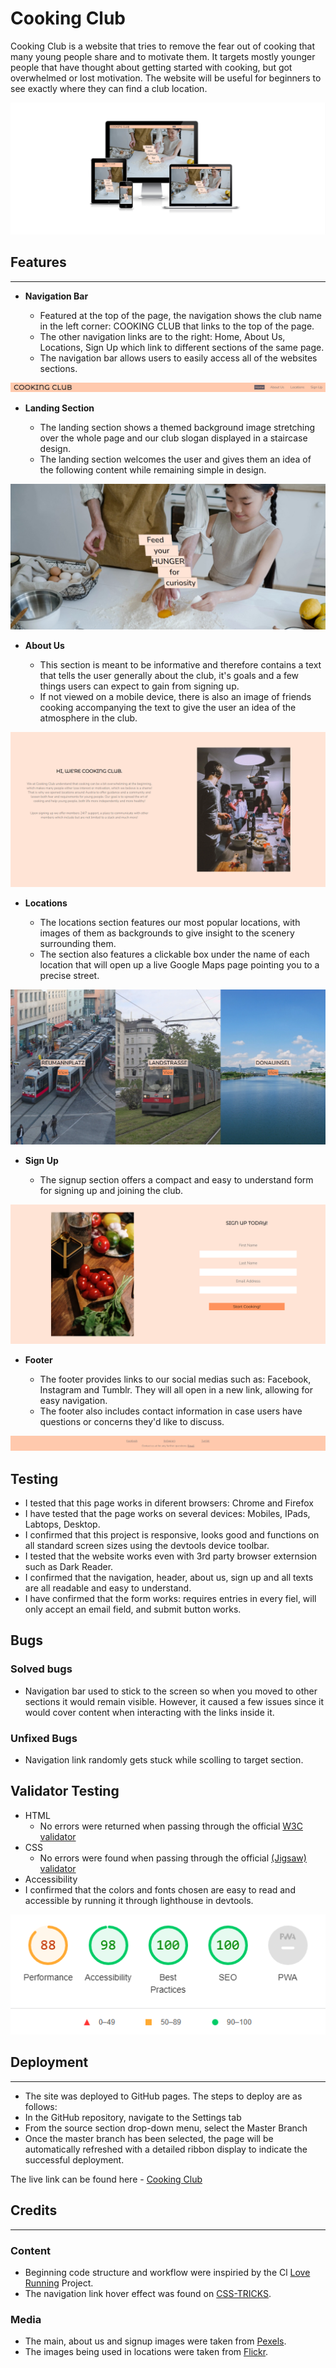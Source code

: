 # Cooking Club

Cooking Club is a website that tries to remove the fear out of cooking that many young people share and to motivate them. It targets mostly younger people that have thought about getting started with cooking, but got overwhelmed or lost motivation. The website will be useful for beginners to see exactly where they can find a club location.

![Responsive Design](assets/images/responsive.png)

## Features

---

- __Navigation Bar__

    - Featured at the top of the page, the navigation shows the club name in the left corner: COOKING CLUB that links to the top of the page.
    - The other navigation links are to the right: Home, About Us, Locations, Sign Up which link to different sections of the same page.
    - The navigation bar allows users to easily access all of the websites sections.

![Nav Bar](assets/images/nav_bar.png)

- __Landing Section__

     - The landing section shows a themed background image stretching over the whole page and our club slogan displayed in a staircase design.
     - The landing section welcomes the user and gives them an idea of the following content while remaining simple in design.

![Landing Section](assets/images/landing_section.png)

- __About Us__

    - This section is meant to be informative and therefore contains a text that tells the user generally about the club, it's goals and a few things users can expect to gain from signing up.
    - If not viewed on a mobile device, there is also an image of friends cooking accompanying the text to give the user an idea of the atmosphere in the club.

![About Us](assets/images/about_us.png)

- __Locations__

    - The locations section features our most popular locations, with images of them as backgrounds to give insight to the scenery surrounding them.
    - The section also features a clickable box under the name of each location that will open up a live Google Maps page pointing you to a precise street.

![Locations](assets/images/locations.png)

- __Sign Up__

    - The signup section offers a compact and easy to understand form for signing up and joining the club.

![Sign Up](assets/images/sign_up.png)

- __Footer__

    - The footer provides links to our social medias such as: Facebook, Instagram and Tumblr. They will all open in a new link, allowing for easy navigation.
    - The footer also includes contact information in case users have questions or concerns they'd like to discuss.

![Footer](assets/images/footer.png)


## Testing 

 - I tested that this page works in diferent browsers: Chrome and Firefox
 - I have tested that the page works on several devices: Mobiles, IPads, Labtops, Desktop.
 - I confirmed that this project is responsive, looks good and functions on all standard screen sizes using the devtools device toolbar.
 - I tested that the website works even with 3rd party browser externsion such as Dark Reader.
 - I confirmed that the navigation, header, about us, sign up and all texts are all readable and easy to understand.
 - I have confirmed that the form works: requires entries in every fiel, will only accept an email field, and submit button works.

## Bugs

### Solved bugs
 - Navigation bar used to stick to the screen so when you moved to other sections it would remain visible. However, it caused a few issues since it would cover content when interacting with the links inside it.

### Unfixed Bugs
 - Navigation link randomly gets stuck while scolling to target section.

## Validator Testing 

- HTML
  - No errors were returned when passing through the official [W3C validator]()
- CSS
  - No errors were found when passing through the official [(Jigsaw) validator]()
- Accessibility
 - I confirmed that the colors and fonts chosen are easy to read and accessible by running it through lighthouse in devtools.

![Lighthouse Score](assets/images/lighthouse_score.png)

## Deployment

---

  - The site was deployed to GitHub pages. The steps to deploy are as follows: 
  - In the GitHub repository, navigate to the Settings tab 
  - From the source section drop-down menu, select the Master Branch
  - Once the master branch has been selected, the page will be automatically refreshed with a detailed ribbon display to indicate the successful deployment. 

The live link can be found here - [Cooking Club](https://lukapredojevic.github.io/cooking-club/index.html)


## Credits

---

### Content

- Beginning code structure and workflow were inspiried by the Cl [Love Running](https://learn.codeinstitute.net/courses/course-v1:CodeInstitute+LR101+2021_T1/courseware/4a07c57382724cfda5834497317f24d5/f2db5fd401004fccb43b01a6066a5333/) Project.
- The navigation link hover effect was found on [CSS-TRICKS](https://css-tricks.com/).

### Media

- The main, about us and signup images were taken from [Pexels](https://www.pexels.com/).
- The images being used in locations were taken from [Flickr](https://www.flickr.com/).